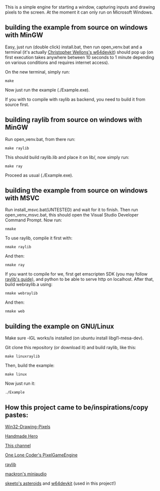 This is a simple engine for starting a window, capturing inputs and drawing pixels to the screen. At the moment it can only run on Microsoft Windows.

building the example from source on windows with MinGW
--------------
Easy, just run (double click) install.bat, then run open_venv.bat and a terminal (it's actually [Christopher Wellons's w64devkit](https://github.com/skeeto/w64devkit)) should pop up (on first execution takes anywhere between 10 seconds to 1 minute depending on various conditions and requires internet access).

On the new terminal, simply run:

    make

Now just run the example (./Example.exe).

If you with to compile with raylib as backend, you need to build it from source first.

building raylib from source on windows with MinGW
--------------
Run open_venv.bat, from there run:

    make raylib

This should build raylib.lib and place it on lib/, now simply run:

    make ray

Proceed as usual (./Example.exe).

building the example from source on windows with MSVC
--------------
Run install_msvc.bat(UNTESTED) and wait for it to finish. Then run open_venv_msvc.bat, this should open the Visual Studio Developer Command Prompt. Now run:

    nmake

To use raylib, compile it first with:

    nmake raylib

And then:

    nmake ray

If you want to compile for we, first get emscripten SDK (you may follow [raylib's guide](https://github.com/raysan5/raylib/wiki/Working-for-Web-(HTML5))), and python to be able to serve http on localhost. After that, build webraylib.a using:

    nmake webraylib

And then:

    nmake web


building the example on GNU/Linux
--------------
Make sure -lGL works/is installed (on ubuntu install libgl1-mesa-dev).

Git clone this repository (or download it) and build raylib, like this:

    make linuxraylib

Then, build the example:

    make linux

Now just run it:

    ./Example


How this project came to be/inspirations/copy pastes:
--------------

[Win32-Drawing-Pixels](https://samulinatri.com/blog/win32-drawing-pixels/)

[Handmade Hero](https://handmadehero.org/)

[This channel](https://www.youtube.com/channel/UCaTznQhurW5AaiYPbhEA-KA)

[One Lone Coder's PixelGameEngine](https://github.com/OneLoneCoder/olcPixelGameEngine)

[raylib](https://github.com/raysan5/raylib)

[mackron's miniaudio](https://github.com/mackron/miniaudio)

[skeeto's asteroids](https://github.com/skeeto/asteroids-demo) and [w64devkit](https://github.com/skeeto/w64devkit) (used in this project!)

